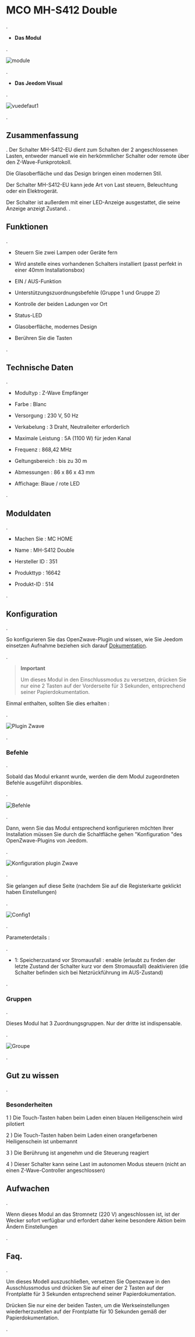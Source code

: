 MCO MH-S412 Double 
==================

\.

-   **Das Modul**

\.

![module](images/mco.mhs412/module.jpg)

\.

-   **Das Jeedom Visual**

\.

![vuedefaut1](images/mco.mhs412/vuedefaut1.jpg)

\.

Zusammenfassung 
------

\.
Der Schalter MH-S412-EU dient zum Schalten der 2 angeschlossenen Lasten,
entweder manuell wie ein herkömmlicher Schalter oder remote über den
Z-Wave-Funkprotokoll.

Die Glasoberfläche und das Design bringen einen modernen Stil.

Der Schalter MH-S412-EU kann jede Art von Last steuern,
Beleuchtung oder ein Elektrogerät.

Der Schalter ist außerdem mit einer LED-Anzeige ausgestattet, die seine Anzeige anzeigt
Zustand. \.

Funktionen 
---------

\.

-   Steuern Sie zwei Lampen oder Geräte fern

-   Wird anstelle eines vorhandenen Schalters installiert (passt
    perfekt in einer 40mm Installationsbox)

-   EIN / AUS-Funktion

-   Unterstützungszuordnungsbefehle (Gruppe 1 und Gruppe 2)

-   Kontrolle der beiden Ladungen vor Ort

-   Status-LED

-   Glasoberfläche, modernes Design

-   Berühren Sie die Tasten

\.

Technische Daten 
---------------------------

\.

-   Modultyp : Z-Wave Empfänger

-   Farbe : Blanc

-   Versorgung : 230 V, 50 Hz

-   Verkabelung : 3 Draht, Neutralleiter erforderlich

-   Maximale Leistung : 5A (1100 W) für jeden Kanal

-   Frequenz : 868,42 MHz

-   Geltungsbereich : bis zu 30 m

-   Abmessungen : 86 x 86 x 43 mm

-   Affichage: Blaue / rote LED

\.

Moduldaten 
-----------------

\.

-   Machen Sie : MC HOME

-   Name : MH-S412 Double

-   Hersteller ID : 351

-   Produkttyp : 16642

-   Produkt-ID : 514

\.

Konfiguration 
-------------

\.

So konfigurieren Sie das OpenZwave-Plugin und wissen, wie Sie Jeedom einsetzen
Aufnahme beziehen sich darauf
[Dokumentation](https://jeedom.fr/doc/documentation/plugins/openzwave/de_DE/openzwave.html).

\.

> **Important**
>
> Um dieses Modul in den Einschlussmodus zu versetzen, drücken Sie nur eine
> 2 Tasten auf der Vorderseite für 3 Sekunden, entsprechend seiner
> Papierdokumentation.

Einmal enthalten, sollten Sie dies erhalten :

\.

![Plugin Zwave](images/mco.mhs412/information.jpg)

\.

### Befehle 

\.

Sobald das Modul erkannt wurde, werden die dem Modul zugeordneten Befehle ausgeführt
disponibles.

\.

![Befehle](images/mco.mhs412/commandes.jpg)

\.

Dann, wenn Sie das Modul entsprechend konfigurieren möchten
Ihrer Installation müssen Sie durch die Schaltfläche gehen
"Konfiguration "des OpenZwave-Plugins von Jeedom.

\.

![Konfiguration plugin Zwave](images/plugin/bouton_configuration.jpg)

\.

Sie gelangen auf diese Seite (nachdem Sie auf die Registerkarte geklickt haben
Einstellungen)

\.

![Config1](images/mco.mhs412/config1.jpg)

\.

Parameterdetails :

\.

-   1: Speicherzustand vor Stromausfall : enable (erlaubt zu finden
    der letzte Zustand der Schalter kurz vor dem Stromausfall)
    deaktivieren (die Schalter befinden sich bei Netzrückführung im AUS-Zustand)

\.

### Gruppen 

\.

Dieses Modul hat 3 Zuordnungsgruppen. Nur der dritte ist
indispensable.

\.

![Groupe](images/mco.mhs412/groupe.jpg)

\.

Gut zu wissen 
------------

\.

### Besonderheiten 

1 \) Die Touch-Tasten haben beim Laden einen blauen Heiligenschein
wird pilotiert

2 \) Die Touch-Tasten haben beim Laden einen orangefarbenen Heiligenschein
ist unbemannt

3 \) Die Berührung ist angenehm und die Steuerung reagiert

4 \) Dieser Schalter kann seine Last im autonomen Modus steuern (nicht
an einen Z-Wave-Controller angeschlossen)

Aufwachen 
------

\.

Wenn dieses Modul an das Stromnetz (220 V) angeschlossen ist, ist der Wecker sofort verfügbar
und erfordert daher keine besondere Aktion beim Ändern
Einstellungen

\.

Faq. 
------

\.

Um dieses Modell auszuschließen, versetzen Sie Openzwave in den Ausschlussmodus und drücken Sie
auf einer der 2 Tasten auf der Frontplatte für 3 Sekunden entsprechend seiner
Papierdokumentation.

Drücken Sie nur eine der beiden Tasten, um die Werkseinstellungen wiederherzustellen
auf der Frontplatte für 10 Sekunden gemäß der Papierdokumentation.

\.

